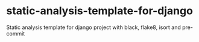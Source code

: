 # static-analysis-template-for-django
Static analysis template for django project with black, flake8, isort and pre-commit
